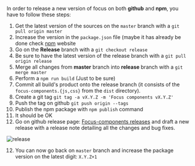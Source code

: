 In order to release a new version of focus on both **github** and **npm**, you have to follow these steps:

1. Get the latest version of the sources on the `master` branch with a `git pull origin master`
2. Increase the version in the `package.json` file (maybe it has already be done check [npm](https://www.npmjs.com/package/focusjs-components) website  
3. Go on the **Release** branch with a `git checkout release`
4. Be sure to have the latest version of the release branch with a `git pull origin release`
5. Merge all changes from **master** branch into **release** branch with a `git merge master`
6. Perform a `npm run build` (Just to be sure)
7. Commit all build's product onto the release branch (it consists of the `focus-components.{js,css}` from the `dist` directory).
8. Create a git tag `git tag -a vX.Y.Z -m 'Focus components vX.Y.Z'`
9. Push the tag on github `git push origin --tags`
10. Publish the npm package with `npm publish` command
11. It should be OK
12. Go on github release page: [Focus-components releases](https://github.com/KleeGroup/focus-components/releases) and draft a new release with a release note detailing all the changes and bug fixes.

![release](https://cloud.githubusercontent.com/assets/286966/9245340/8b696b1a-41a3-11e5-981d-f0a0653605fa.gif)

12. You can now go back on `master` branch and increase the package version on the latest digit: `X.Y.Z+1`
